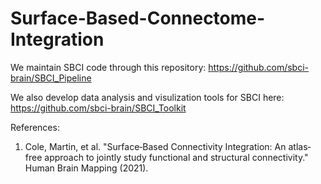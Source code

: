 # Surface-Based-Connectome-Integration
We maintain SBCI code through this repository: https://github.com/sbci-brain/SBCI_Pipeline

We also develop data analysis and visulization tools for SBCI here: https://github.com/sbci-brain/SBCI_Toolkit


References:
1. Cole, Martin, et al. "Surface‐Based Connectivity Integration: An atlas‐free approach to jointly study functional and structural connectivity." Human Brain Mapping (2021).
